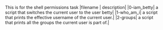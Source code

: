This is for the shell permissions task
|filename | description|
|0-iam\_betty| a script that switches the current user to the user betty|
|1-who\_am\_i| a script that prints the effective username of the current user.|
|2-groups| a script that prints all the groups the current user is part of.|
